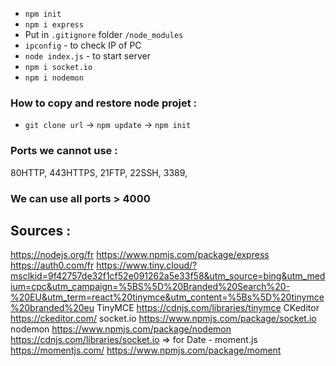 

- `npm init`
- `npm i express`
- Put in `.gitignore` folder `/node_modules`
- `ipconfig` - to check IP of PC
- `node index.js` - to start server 
- `npm i socket.io`
- `npm i nodemon`

### How to copy and restore node projet :
- `git clone url` -> `npm update` -> `npm init`





### Ports we cannot use :
80HTTP,
443HTTPS,
21FTP,
22SSH,
3389,

### We can use all ports > 4000

## Sources :
https://nodejs.org/fr
https://www.npmjs.com/package/express
https://auth0.com/fr
https://www.tiny.cloud/?msclkid=9f42757de32f1cf52e091262a5e33f58&utm_source=bing&utm_medium=cpc&utm_campaign=%5BS%5D%20Branded%20Search%20-%20EU&utm_term=react%20tinymce&utm_content=%5Bs%5D%20tinymce%20branded%20eu
TinyMCE https://cdnjs.com/libraries/tinymce
CKeditor https://ckeditor.com/
socket.io https://www.npmjs.com/package/socket.io
nodemon https://www.npmjs.com/package/nodemon
https://cdnjs.com/libraries/socket.io   => <script src="https://cdnjs.cloudflare.com/ajax/libs/socket.io/4.8.1/socket.io.min.js" integrity="sha512-8ExARjWWkIllMlNzVg7JKq9RKWPlJABQUNq6YvAjE/HobctjH/NA+bSiDMDvouBVjp4Wwnf1VP1OEv7Zgjtuxw==" crossorigin="anonymous" referrerpolicy="no-referrer"></script>
for Date - moment.js   https://momentjs.com/
https://www.npmjs.com/package/moment
